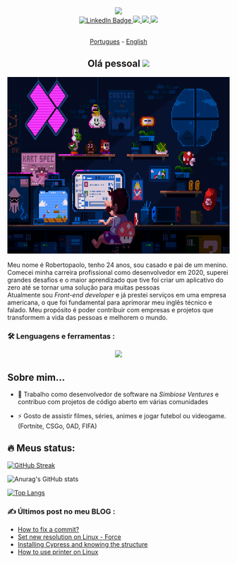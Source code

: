 <div id="header" align="center">
  <img src="https://media.giphy.com/media/M9gbBd9nbDrOTu1Mqx/giphy.gif" width="100"/>
  <div id="badges">
   <a href="https://linkedin.com/in/ramirezmz">
      <img src="https://img.shields.io/badge/LinkedIn-blue?style=for-the-badge&logo=linkedin&logoColor=white" alt="LinkedIn Badge"/>
   </a>
   <a href="https://www.instagram.com/robertopramirez/" target="blank">
      <img src="https://img.shields.io/badge/instagram-purple?style=for-the-badge&logo=instagram&logoColor=yellow" />
   </a>
   <a href="https://dev.to/ramirezmz" target="blank">
      <img src="https://img.shields.io/badge/dev.to-black?style=for-the-badge&logo=dev.to&logoColor=white"/>
   </a>
   <a>
      <img src="https://img.shields.io/badge/discord-lightgrey?style=for-the-badge&logo=discord&logoColor=white"/>
   </a>
</div>
<img src="https://komarev.com/ghpvc/?username=ramirezmz&style=flat-square&color=blue" alt=""/>

[Portugues](./README-pt.md) -
[English](./README.md)

<h2> Olá pessoal <img src="https://media.giphy.com/media/hvRJCLFzcasrR4ia7z/giphy.gif" width="25px"></h2>
</div>
<div align="center">
  <img src="./assets/mario-lofi.gif" width="700" height="400"/>
</div>

Meu nome é Robertopaolo, tenho 24 anos, sou casado e pai de um menino. <br />
Comecei minha carreira profissional como desenvolvedor em 2020, superei grandes desafios e o maior aprendizado que tive foi criar um aplicativo do zero até se tornar uma solução para muitas pessoas <br />
Atualmente sou _Front-end developer_ e já prestei serviços em uma empresa americana, o que foi fundamental para aprimorar meu inglês técnico e falado.
Meu propósito é poder contribuir com empresas e projetos que transformem a vida das pessoas e melhorem o mundo.

### :hammer_and_wrench: Lenguagens e ferramentas :

<p align="center">
  <a href="https://skillicons.dev">
    <img src="https://skillicons.dev/icons?i=js,html,css,python,typescript,react,vue,mysql,git,jest,vite,sass,nodejs,nextjs,materialui,md,linux,jenkins,gcp,figma,emotion,docker,bash" />
  </a>
</p>

## Sobre mim...

- :telescope: Trabalho como desenvolvedor de software na _Simbiose Ventures_ e contribuo com projetos de código aberto em várias comunidades

- :zap: Gosto de assistir filmes, séries, animes e jogar futebol ou videogame. (Fortnite, CSGo, 0AD, FIFA)

## :fire: Meus status:

[![GitHub Streak](https://github-readme-streak-stats.herokuapp.com/?user=ramirezmz&layout=compact&theme=dracula)](https://git.io/streak-stats)

![Anurag's GitHub stats](https://github-readme-stats.vercel.app/api?username=ramirezmz&count_private=true&layout=compact&theme=dracula)

[![Top Langs](https://github-readme-stats.vercel.app/api/top-langs/?username=ramirezmz&layout=compact&theme=dracula)](https://github.com/ramirezmz/pokemon-app-vue3)

### :writing_hand: Últimos post no meu BLOG :

<!-- BLOG-POST-LIST:START -->

- [How to fix a commit?](https://dev.to/ramirezmz/how-to-fix-a-commit-blh)
- [Set new resolution on Linux - Force](https://dev.to/ramirezmz/set-new-resolution-on-linux-force-odl)
- [Installing Cypress and knowing the structure](https://dev.to/ramirezmz/installing-cypress-and-knowing-the-structure-3nfa)
- [How to use printer on Linux](https://dev.to/ramirezmz/how-to-use-printer-on-linux-2b7e)
<!-- BLOG-POST-LIST:END -->
